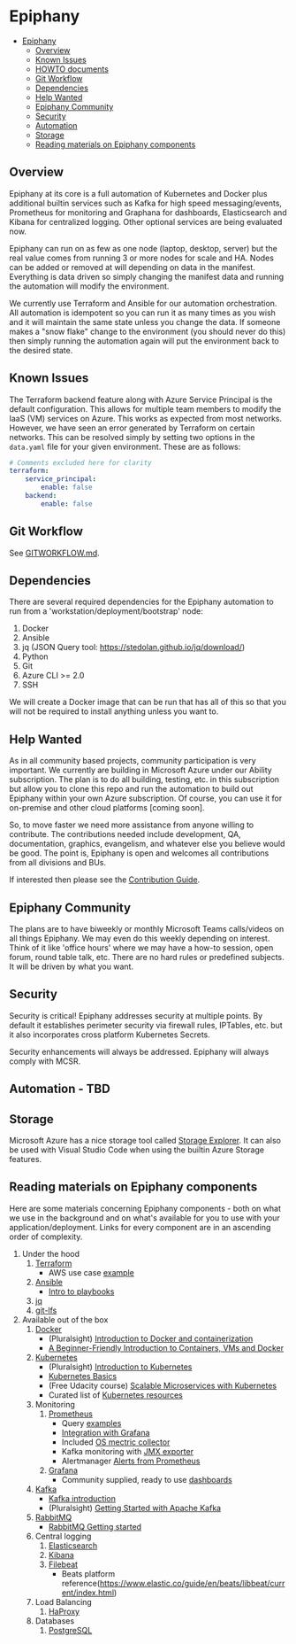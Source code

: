 # Epiphany

<!-- TOC -->

- [Epiphany](#epiphany)
    - [Overview](#overview)
    - [Known Issues](#known-issues)
    - [HOWTO documents](HOWTO.md)
  - [Git Workflow](#git-workflow)
  - [Dependencies](#dependencies)
  - [Help Wanted](#help-wanted)
  - [Epiphany Community](#epiphany-community)
  - [Security](#security)
  - [Automation](#automation)
  - [Storage](#storage)
  - [Reading materials on Epiphany components](#reading-materials-on-epiphany-components)

<!-- /TOC -->

## Overview

Epiphany at its core is a full automation of Kubernetes and Docker plus additional builtin services such as Kafka for high speed messaging/events, Prometheus for monitoring and Graphana for dashboards, Elasticsearch and Kibana for centralized logging. Other optional services are being evaluated now.

Epiphany can run on as few as one node (laptop, desktop, server) but the real value comes from running 3 or more nodes for scale and HA. Nodes can be added or removed at will depending on data in the manifest. Everything is data driven so simply changing the manifest data and running the automation will modify the environment.

We currently use Terraform and Ansible for our automation orchestration. All automation is idempotent so you can run it as many times as you wish and it will maintain the same state unless you change the data. If someone makes a "snow flake" change to the environment (you should never do this) then simply running the automation again will put the environment back to the desired state.

## Known Issues

The Terraform backend feature along with Azure Service Principal is the default configuration. This allows for multiple team members to modify the IaaS (VM) services on Azure. This works as expected from most networks. However, we have seen an error generated by Terraform on certain networks. This can be resolved simply by setting two options in the `data.yaml` file for your given environment. These are as follows:

```yaml
# Comments excluded here for clarity
terraform:
    service_principal:
        enable: false
    backend:
        enable: false
```

## Git Workflow

See [GITWORKFLOW.md](GITWORKFLOW.md).

## Dependencies

There are several required dependencies for the Epiphany automation to run from a 'workstation/deployment/bootstrap' node:

1. Docker
2. Ansible
3. jq (JSON Query tool: https://stedolan.github.io/jq/download/)
4. Python
5. Git
6. Azure CLI >= 2.0
7. SSH

We will create a Docker image that can be run that has all of this so that you will not be required to install anything unless you want to.

## Help Wanted

As in all community based projects, community participation is very important. We currently are building in Microsoft Azure under our Ability subscription. The plan is to do all building, testing, etc. in this subscription but allow you to clone this repo and run the automation to build out Epiphany within your own Azure subscription. Of course, you can use it for on-premise and other cloud platforms [coming soon].

So, to move faster we need more assistance from anyone willing to contribute. The contributions needed include development, QA, documentation, graphics, evangelism, and whatever else you believe would be good. The point is, Epiphany is open and welcomes all contributions from all divisions and BUs.

If interested then please see the [Contribution Guide](CONTRIBUTING.md).

## Epiphany Community

The plans are to have biweekly or monthly Microsoft Teams calls/videos on all things Epiphany. We may even do this weekly depending on interest. Think of it like 'office hours' where we may have a how-to session, open forum, round table talk, etc. There are no hard rules or predefined subjects. It will be driven by what you want.

## Security

Security is critical! Epiphany addresses security at multiple points. By default it establishes perimeter security via firewall rules, IPTables, etc. but it also incorporates cross platform Kubernetes Secrets.

Security enhancements will always be addressed. Epiphany will always comply with MCSR.

## Automation - TBD

## Storage

Microsoft Azure has a nice storage tool called [Storage Explorer](https://azure.microsoft.com/en-us/features/storage-explorer/). It can also be used with Visual Studio Code when using the builtin Azure Storage features.

## Reading materials on Epiphany components

Here are some materials concerning Epiphany components - both on what we use in the background and on what's available for you to use with your application/deployment. Links for every component are in an ascending order of complexity.

1. Under the hood
    1. [Terraform](https://www.terraform.io/)
        - AWS use case [example](https://www.terraform.io/intro/getting-started/build.html)
    2. [Ansible](https://www.ansible.com/)
        - [Intro to playbooks](https://docs.ansible.com/ansible/2.5/user_guide/playbooks_intro.html)
    3. [jq](https://stedolan.github.io/jq)
    4. [git-lfs](https://git-lfs.github.com/)
2. Available out of the box
    1. [Docker](https://www.docker.com/)
        - (Pluralsight) [Introduction to Docker and containerization](https://app.pluralsight.com/library/courses/docker-containers-big-picture/table-of-contents)
        - [A Beginner-Friendly Introduction to Containers, VMs and Docker](https://medium.freecodecamp.org/a-beginner-friendly-introduction-to-containers-vms-and-docker-79a9e3e119b)
    2. [Kubernetes](https://kubernetes.io/)
        - (Pluralsight) [Introduction to Kubernetes](https://app.pluralsight.com/library/courses/getting-started-kubernetes/table-of-contents)
        - [Kubernetes Basics](https://kubernetes.io/docs/tutorials/kubernetes-basics/)
        - (Free Udacity course) [Scalable Microservices with Kubernetes](https://www.udacity.com/course/scalable-microservices-with-kubernetes--ud615)
        - Curated list of [Kubernetes resources](https://legacy.gitbook.com/book/ramitsurana/awesome-kubernetes/details)
    3. Monitoring
        1. [Prometheus](https://prometheus.io/)
            - Query [examples](https://prometheus.io/docs/prometheus/latest/querying/examples/)
            - [Integration with Grafana](https://prometheus.io/docs/visualization/grafana/)
            - Included [OS mectric collector](https://github.com/prometheus/node_exporter)
            - Kafka monitoring with [JMX exporter](https://github.com/prometheus/jmx_exporter)
            - Alertmanager [Alerts from Prometheus](https://prometheus.io/docs/alerting/alertmanager/)
        2. [Grafana](https://grafana.com/)
            - Community supplied, ready to use [dashboards](https://grafana.com/dashboards)
    4. [Kafka](http://kafka.apache.org/)
        - [Kafka introduction](http://kafka.apache.org/intro)
        - (Pluralsight) [Getting Started with Apache Kafka](https://app.pluralsight.com/library/courses/apache-kafka-getting-started/table-of-contents)
    5. [RabbitMQ](https://www.rabbitmq.com/)
        - [RabbitMQ Getting started](https://www.rabbitmq.com/getstarted.html)
    6. Central logging
        1. [Elasticsearch](https://www.elastic.co/guide/en/elasticsearch/reference/current/index.html)
        2. [Kibana](https://www.elastic.co/guide/en/kibana/current/index.html)
        3. [Filebeat](https://www.elastic.co/guide/en/beats/filebeat/current/index.html)
            - Beats platform reference(https://www.elastic.co/guide/en/beats/libbeat/current/index.html)
    7. Load Balancing
        1. [HaProxy](http://www.haproxy.org/)
    8. Databases
        1. [PostgreSQL](https://www.postgresql.org/docs/)
